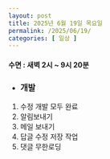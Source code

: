 ```yaml
---
layout: post
title: 2025년 6월 19일 목요일
permalink: /2025/06/19/
categories: [ 일상 ]
---
```

#### 수면 : 새벽 2시 ~ 9시 20분
* ### 개발
1. 수정 개발 모두 완료
2. 알림보내기
3. 메일 보내기
4. 답글 수정 저장 작업
5. 댓글 무한로딩 